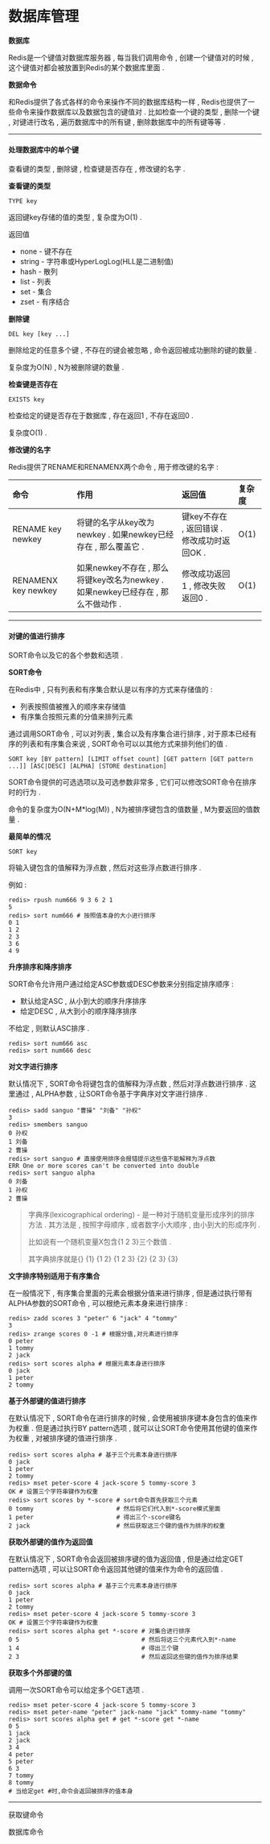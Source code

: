 # 数据库管理

**数据库**

Redis是一个键值对数据库服务器 , 每当我们调用命令 , 创建一个键值对的时候 , 这个键值对都会被放置到Redis的某个数据库里面 .

**数据命令**

和Redis提供了各式各样的命令来操作不同的数据库结构一样 , Redis也提供了一些命令来操作数据库以及数据包含的键值对 . 比如检查一个键的类型 , 删除一个键 , 对键进行改名 , 遍历数据库中的所有键 , 删除数据库中的所有键等等 .

---

#### 处理数据库中的单个键

查看键的类型 , 删除键 , 检查键是否存在 , 修改键的名字 .

**查看键的类型**

```
TYPE key
```

返回键key存储的值的类型 , 复杂度为O\(1\) .

返回值

* none - 键不存在
* string - 字符串或HyperLogLog\(HLL是二进制值\)
* hash - 散列
* list - 列表
* set - 集合
* zset - 有序结合

**删除键**

```
DEL key [key ...]
```

删除给定的任意多个键 , 不存在的键会被忽略 , 命令返回被成功删除的键的数量 .

复杂度为O\(N\) , N为被删除键的数量 .

**检查键是否存在**

```
EXISTS key
```

检查给定的键是否存在于数据库 , 存在返回1 , 不存在返回0 .

复杂度O\(1\) .

**修改键的名字**

Redis提供了RENAME和RENAMENX两个命令 , 用于修改键的名字 :

| 命令 | 作用 | 返回值 | 复杂度 |
| :--- | :--- | :--- | :--- |
| RENAME key newkey | 将键的名字从key改为newkey . 如果newkey已经存在 , 那么覆盖它 . | 键key不存在 , 返回错误 . 修改成功时返回OK . | O\(1\) |
| RENAMENX key newkey | 如果newkey不存在 , 那么将键key改名为newkey . 如果newkey已经存在 , 那么不做动作 . | 修改成功返回1 , 修改失败返回0 . | O\(1\) |

---

#### 对键的值进行排序

SORT命令以及它的各个参数和选项 .

**SORT命令**

在Redis中 , 只有列表和有序集合默认是以有序的方式来存储值的 :

* 列表按照值被推入的顺序来存储值
* 有序集合按照元素的分值来排列元素

通过调用SORT命令 , 可以对列表 , 集合以及有序集合进行排序 , 对于原本已经有序的列表和有序集合来说 , SORT命令可以以其他方式来排列他们的值 .

```
SORT key [BY pattern] [LIMIT offset count] [GET pattern [GET pattern ...]] [ASC|DESC] [ALPHA] [STORE destination]
```

SORT命令提供的可选选项以及可选参数非常多 , 它们可以修改SORT命令在排序时的行为 .

命令的复杂度为O\(N+M\*log\(M\)\) , N为被排序键包含的值数量 , M为要返回的值数量 .

**最简单的情况**

```
SORT key
```

将输入键包含的值解释为浮点数 , 然后对这些浮点数进行排序 .

例如 :

```
redis> rpush num666 9 3 6 2 1
5
redis> sort num666 # 按照值本身的大小进行排序
0 1
1 2
2 3
3 6
4 9
```

**升序排序和降序排序**

SORT命令允许用户通过给定ASC参数或DESC参数来分别指定排序顺序 :

* 默认给定ASC , 从小到大的顺序升序排序
* 给定DESC , 从大到小的顺序降序排序

不给定 , 则默认ASC排序 .

```
redis> sort num666 asc
redis> sort num666 desc
```

**对文字进行排序**

默认情况下 , SORT命令将键包含的值解释为浮点数 , 然后对浮点数进行排序 . 这里通过 , ALPHA参数 , 让SORT命令基于字典序对文字进行排序 .

```
redis> sadd sanguo "曹操" "刘备" "孙权"
3
redis> smembers sanguo
0 孙权
1 刘备
2 曹操
redis> sort sanguo # 直接使用排序会报错提示这些值不能解释为浮点数
ERR One or more scores can't be converted into double
redis> sort sanguo alpha
0 刘备
1 孙权
2 曹操
```

> 字典序\(lexicographical ordering\) - 是一种对于随机变量形成序列的排序方法 . 其方法是 , 按照字母顺序 , 或者数字小大顺序 , 由小到大的形成序列 .
>
> 比如说有一个随机变量X包含{1 2 3}三个数值 .
>
> 其字典排序就是{} {1} {1 2} {1 2 3} {2} {2 3} {3}

**文字排序特别适用于有序集合**

在一般情况下 , 有序集合里面的元素会根据分值来进行排序 , 但是通过执行带有ALPHA参数的SORT命令 , 可以根绝元素本身来进行排序 :

```
redis> zadd scores 3 "peter" 6 "jack" 4 "tommy"
3
redis> zrange scores 0 -1 # 根据分值,对元素进行排序
0 peter
1 tommy
2 jack
redis> sort scores alpha # 根据元素本身进行排序
0 jack
1 peter
2 tommy
```

**基于外部键的值进行排序**

在默认情况下 , SORT命令在进行排序的时候 , 会使用被排序键本身包含的值来作为权重 . 但是通过执行BY pattern选项 , 就可以让SORT命令使用其他键的值来作为权重 , 对被排序键的值进行排序 .

```
redis> sort scores alpha # 基于三个元素本身进行排序
0 jack
1 peter
2 tommy
redis> mset peter-score 4 jack-score 5 tommy-score 3
OK # 设置三个字符串键作为权重
redis> sort scores by *-score # sort命令首先获取三个元素
0 tommy                       # 然后将它们代入到*-score模式里面
1 peter                       # 得出三个-score键名
2 jack                        # 然后获取这三个键的值作为排序的权重
```

**获取外部键的值作为返回值**

在默认情况下 , SORT命令会返回被排序键的值为返回值 , 但是通过给定GET pattern选项 , 可以让SORT命令返回其他键的值来作为命令的返回值 .

```
redis> sort scores alpha # 基于三个元素本身进行排序
0 jack
1 peter
2 tommy
redis> mset peter-score 4 jack-score 5 tommy-score 3
OK # 设置三个字符串键作为权重
redis> sort scores alpha get *-score # 对集合进行排序
0 5                                  # 然后将这三个元素代入到*-name
1 4                                  # 得出三个键
2 3                                  # 然后返回这些键的值作为排序结果
```

**获取多个外部键的值**

调用一次SORT命令可以给定多个GET选项 . 

```
redis> mset peter-score 4 jack-score 5 tommy-score 3
redis> mset peter-name "peter" jack-name "jack" tommy-name "tommy"
redis> sort scores alpha get # get *-score get *-name
0 5
1 jack
2 jack
3 4
4 peter
5 peter
6 3
7 tommy
8 tommy
# 当给定get #时,命令会返回被排序的值本身
```

---

获取键命令

数据库命令

